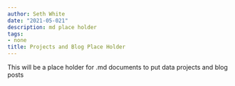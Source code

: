 ```yaml
---
author: Seth White
date: "2021-05-021"
description: md place holder
tags:
- none
title: Projects and Blog Place Holder
---
```


This will be a place holder for .md documents to put data projects and blog posts